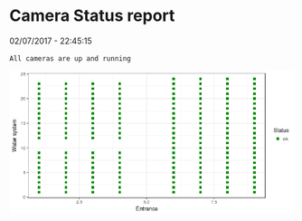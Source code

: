 Camera Status report
================
02/07/2017 - 22:45:15

    All cameras are up and running

![](camreport_files/figure-markdown_github/unnamed-chunk-2-1.png)
